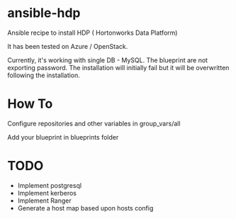 # ansible-hdp
Ansible recipe to install HDP ( Hortonworks Data Platform) 

It has been tested on Azure / OpenStack.

Currently, it's working with single DB - MySQL. The blueprint are not exporting password. The installation will initially fail but it will be overwritten following the installation. 

# How To 
Configure repositories and other variables in group_vars/all 

Add your blueprint in blueprints folder

# TODO
- Implement postgresql
- Implement kerberos
- Implement Ranger
- Generate a host map based upon hosts config
